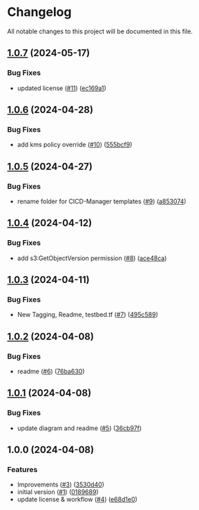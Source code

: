 # Changelog

All notable changes to this project will be documented in this file.

## [1.0.7](https://github.com/acai-consulting/terraform-aws-acf-org-cloudtrail/compare/1.0.6...1.0.7) (2024-05-17)


### Bug Fixes

* updated license  ([#11](https://github.com/acai-consulting/terraform-aws-acf-org-cloudtrail/issues/11)) ([ec169a1](https://github.com/acai-consulting/terraform-aws-acf-org-cloudtrail/commit/ec169a1e154bea1edf11660f9e93ef5cf1da7e49))

## [1.0.6](https://github.com/acai-consulting/terraform-aws-acf-org-cloudtrail/compare/1.0.5...1.0.6) (2024-04-28)


### Bug Fixes

* add kms policy override ([#10](https://github.com/acai-consulting/terraform-aws-acf-org-cloudtrail/issues/10)) ([555bcf9](https://github.com/acai-consulting/terraform-aws-acf-org-cloudtrail/commit/555bcf9bd842a7687ab4e6e39a22e0003ddc4aec))

## [1.0.5](https://github.com/acai-consulting/terraform-aws-acf-org-cloudtrail/compare/1.0.4...1.0.5) (2024-04-27)


### Bug Fixes

* rename folder for CICD-Manager templates ([#9](https://github.com/acai-consulting/terraform-aws-acf-org-cloudtrail/issues/9)) ([a853074](https://github.com/acai-consulting/terraform-aws-acf-org-cloudtrail/commit/a8530740b4b48d0764c2036a35349da101641b09))

## [1.0.4](https://github.com/acai-consulting/terraform-aws-acf-org-cloudtrail/compare/1.0.3...1.0.4) (2024-04-12)


### Bug Fixes

* add s3:GetObjectVersion permission ([#8](https://github.com/acai-consulting/terraform-aws-acf-org-cloudtrail/issues/8)) ([ace48ca](https://github.com/acai-consulting/terraform-aws-acf-org-cloudtrail/commit/ace48ca794d77f63d582a87439d6e105e99fe806))

## [1.0.3](https://github.com/acai-consulting/terraform-aws-acf-org-cloudtrail/compare/1.0.2...1.0.3) (2024-04-11)


### Bug Fixes

* New Tagging, Readme, testbed.tf ([#7](https://github.com/acai-consulting/terraform-aws-acf-org-cloudtrail/issues/7)) ([495c589](https://github.com/acai-consulting/terraform-aws-acf-org-cloudtrail/commit/495c589b6f247d06b97439823449f5bc2800f060))

## [1.0.2](https://github.com/acai-consulting/terraform-aws-acf-org-cloudtrail/compare/1.0.1...1.0.2) (2024-04-08)


### Bug Fixes

* readme ([#6](https://github.com/acai-consulting/terraform-aws-acf-org-cloudtrail/issues/6)) ([76ba630](https://github.com/acai-consulting/terraform-aws-acf-org-cloudtrail/commit/76ba6305c9abae2071902bedc7f862cd0a45dbd2))

## [1.0.1](https://github.com/acai-consulting/terraform-aws-acf-org-cloudtrail/compare/1.0.0...1.0.1) (2024-04-08)


### Bug Fixes

* update diagram and readme ([#5](https://github.com/acai-consulting/terraform-aws-acf-org-cloudtrail/issues/5)) ([36cb97f](https://github.com/acai-consulting/terraform-aws-acf-org-cloudtrail/commit/36cb97f162473dfce07c9f4d36de315f8c2afc5e))

## 1.0.0 (2024-04-08)


### Features

* Improvements ([#3](https://github.com/acai-consulting/terraform-aws-acf-org-cloudtrail/issues/3)) ([3530d40](https://github.com/acai-consulting/terraform-aws-acf-org-cloudtrail/commit/3530d40980076f46e0cdb371b330ca64fd6ae76d))
* initial version ([#1](https://github.com/acai-consulting/terraform-aws-acf-org-cloudtrail/issues/1)) ([0189689](https://github.com/acai-consulting/terraform-aws-acf-org-cloudtrail/commit/018968912c90e3db6f845f0b6d1b61e368b51690))
* update license & workflow ([#4](https://github.com/acai-consulting/terraform-aws-acf-org-cloudtrail/issues/4)) ([e68d1e0](https://github.com/acai-consulting/terraform-aws-acf-org-cloudtrail/commit/e68d1e01e913ff568bf13236e50e90f7aaf8f909))

